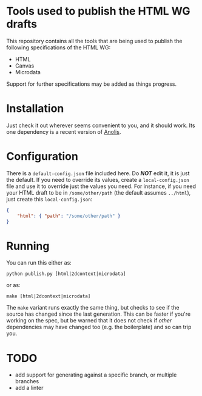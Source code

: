 Tools used to publish the HTML WG drafts
========================================

This repository contains all the tools that are being used to publish
the following specifications of the HTML WG:

* HTML
* Canvas
* Microdata

Support for further specifications may be added as things progress.

Installation
============

Just check it out wherever seems convenient to you, and it should work. Its
one dependency is a recent version of [Anolis](https://bitbucket.org/ms2ger/anolis/).

Configuration
=============

There is a `default-config.json` file included here. Do ***NOT*** edit it, it
is just the default. If you need to override its values, create a `local-config.json`
file and use it to override just the values you need. For instance, if you
need your HTML draft to be in `/some/other/path` (the default assumes `../html`), just
create this `local-config.json`:

```json
{
    "html": { "path": "/some/other/path" }
}
```

Running
=======

You can run this either as:

    python publish.py [html|2dcontext|microdata]

or as:

    make [html|2dcontext|microdata]

The `make` variant runs exactly the same thing, but checks to see if the source has changed
since the last generation. This can be faster if you're working on the spec, but be warned
that it does not check if _other_ dependencies may have changed too (e.g. the boilerplate)
and so can trip you.

TODO
====

* add support for generating against a specific branch, or multiple branches
* add a linter
